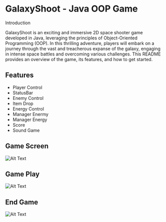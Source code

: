 
# GalaxyShoot - Java OOP Game

Introduction

GalaxyShoot is an exciting and immersive 2D space shooter game developed in Java, leveraging the principles of Object-Oriented Programming (OOP). In this thrilling adventure, players will embark on a journey through the vast and treacherous expanse of the galaxy, engaging in intense space battles and overcoming various challenges. This README provides an overview of the game, its features, and how to get started.


## Features

- Player Control
- StatusBar
- Enemy Control
- Item Drop
- Energy Control
- Manager Enermy
- Manager Energy
- Score
- Sound Game

## Game Screen
![Alt Text](https://drive.google.com/uc?export=view&id=1Tj1TBIr6H2yYyBvcv5ok-YuU8XQuKNuG)

## Game Play
![Alt Text](https://drive.google.com/uc?export=view&id=1liFrfVZ9rt5_MgoxSHm8SP0bXbvOuryn)


## End Game
![Alt Text](https://drive.google.com/uc?export=view&id=1c4DtK777NNKN5bGiM7Gi49vp1g2hwUbe)
